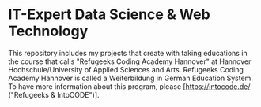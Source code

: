 # IT-Expert Data Science & Web Technology
This repository includes my projects that create with taking educations in the course that calls "Refugeeks Coding Academy Hannover" at Hannover Hochschule/University of Applied Sciences and Arts.
Refugeeks Coding Academy Hannover is called a Weiterbildung in German Education System. To have more information about this program, please [https://intocode.de/ ("Refugeeks & IntoCODE")].
